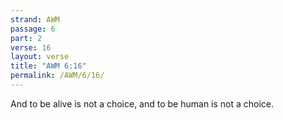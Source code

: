 ```yaml
---
strand: AWM
passage: 6
part: 2
verse: 16
layout: verse
title: "AWM 6:16"
permalink: /AWM/6/16/
---
```

And to be alive is not a choice, and to be human is not a choice.
